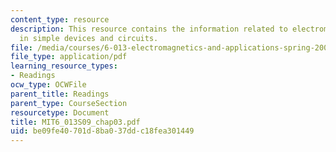 ```yaml
---
content_type: resource
description: This resource contains the information related to electromagnetic fields
  in simple devices and circuits.
file: /media/courses/6-013-electromagnetics-and-applications-spring-2009/be09fe40701d8ba037ddc18fea301449_MIT6_013S09_chap03.pdf
file_type: application/pdf
learning_resource_types:
- Readings
ocw_type: OCWFile
parent_title: Readings
parent_type: CourseSection
resourcetype: Document
title: MIT6_013S09_chap03.pdf
uid: be09fe40-701d-8ba0-37dd-c18fea301449
---
```


